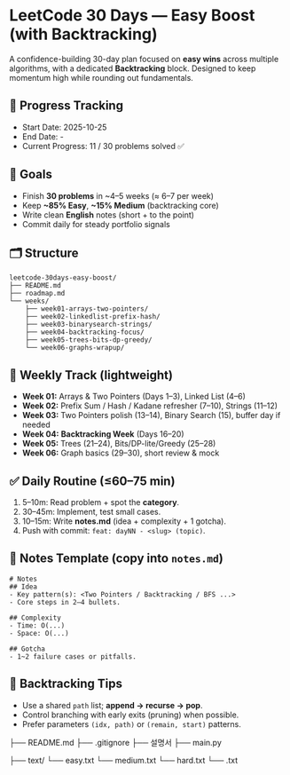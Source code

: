 # LeetCode 30 Days — Easy Boost (with Backtracking)

A confidence-building 30-day plan focused on **easy wins** across multiple algorithms, with a dedicated **Backtracking** block. Designed to keep momentum high while rounding out fundamentals.

## 🏁 Progress Tracking
- Start Date: 2025-10-25
- End Date: -
- Current Progress: 11 / 30 problems solved ✅

## 🎯 Goals
- Finish **30 problems** in ~4–5 weeks (≈ 6–7 per week)
- Keep **~85% Easy**, **~15% Medium** (backtracking core)
- Write clean **English** notes (short + to the point)
- Commit daily for steady portfolio signals

## 🗂 Structure
```
leetcode-30days-easy-boost/
├── README.md
├── roadmap.md
└── weeks/
    ├── week01-arrays-two-pointers/
    ├── week02-linkedlist-prefix-hash/
    ├── week03-binarysearch-strings/
    ├── week04-backtracking-focus/
    ├── week05-trees-bits-dp-greedy/
    └── week06-graphs-wrapup/
```

## 📅 Weekly Track (lightweight)
- **Week 01:** Arrays & Two Pointers (Days 1–3), Linked List (4–6)
- **Week 02:** Prefix Sum / Hash / Kadane refresher (7–10), Strings (11–12)
- **Week 03:** Two Pointers polish (13–14), Binary Search (15), buffer day if needed
- **Week 04:** **Backtracking Week** (Days 16–20)
- **Week 05:** Trees (21–24), Bits/DP-lite/Greedy (25–28)
- **Week 06:** Graph basics (29–30), short review & mock

## ✅ Daily Routine (≤60–75 min)
1. 5–10m: Read problem + spot the **category**.
2. 30–45m: Implement, test small cases.
3. 10–15m: Write **notes.md** (idea + complexity + 1 gotcha).
4. Push with commit: `feat: dayNN - <slug> (topic)`.

## 📝 Notes Template (copy into `notes.md`)
```
# Notes
## Idea
- Key pattern(s): <Two Pointers / Backtracking / BFS ...>
- Core steps in 2–4 bullets.

## Complexity
- Time: O(...)
- Space: O(...)

## Gotcha
- 1~2 failure cases or pitfalls.
```

## 🧩 Backtracking Tips
- Use a shared `path` list; **append → recurse → pop**.
- Control branching with early exits (pruning) when possible.
- Prefer parameters `(idx, path)` or `(remain, start)` patterns.



├── README.md
├── .gitignore
├── 설명서
├── main.py

├── text/
    └── easy.txt
    └── medium.txt
    └── hard.txt
    └── .txt